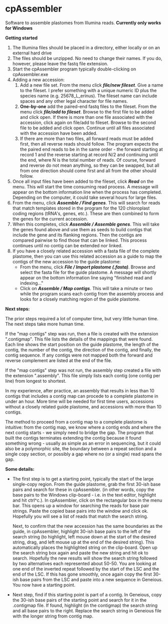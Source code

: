 # cpAssembler
Software to assemble plastomes from Illumina reads. 
<b>Currently only works for Windows</b>

<b>Getting started</b>

<ol>
<li>The Illumina files should be placed in a directory, either locally or on an external hard drive</li>
<li>The files should be unzipped. No need to change their names.  If you do, however, please leave the fastq file extension.</li>
<li>Start the cpAssembler program typically double-clicking on cpAssembler.exe</li>
<li>Adding a new accession:
<ol>
  <li>Add a new file set. From the menu click <b><i>file/new fileset</i></b>. Give a name to the fileset.
  I prefer something with a unique numeric ID plus the species name (e.g. 25678_L_erinus). The
  fileset name can include spaces and any other legal character for file names.</li>
  <li><b>One-by-one</b> add the paired-end fastq files to the fileset. From the menu click <b><i>file/add to fileset</i></b>.
    Browse to the first file to be added and click open.  If there is more than one file associated
    with the accession, click again on file/add to fileset. Browse to the second file to be added and click open.
    Continue until all files associated with the accession have been added.
  <li>If there are more than two files, all forward reads must be added first, then all reverse reads should follow.
    The program expects the the paired end reads to be in the same order - the forward starting at record 1 and
    the reverse starting at record N/2 and continuing until the end, where N is the total number of reads.  
    Of course, forward and reverse do not mean anything, so they can be swapped, but all from one direction should 
    come first and all from the other should follow.
    </li>
</ol>
</li>
<li>Once all input files have been added to the fileset, click <b><i>Read</i></b> on the menu.  
    This will start the time consuming read process.  A message will appear on the bottom information line
  when the process has completed.  Depending on the computer, it could take several hours for large files.</li>
<li>From the menu, click <b><i>Assemble / Find genes</i></b>.  This will search for reads that match
    templates stored in the program for the 120 chloroplast coding regions (tRNA's, genes, etc.). These are
  then combined to form the genes for the current accession.</i>
<li>When this completes, click <b><i>Assemble / Assemble genes</i></b>.  This will take the genes found
  above and use them as seeds to build contigs that include the gene and its flanking regions.
  Then the contigs are compared pairwise to find those that can be linked.  This process continues until
  no contig can be extended nor linked.</li>
 <li>If you have a closely related accession with a fasta file of the complete plastome, 
     then you can use this related accession as a guide to map the contigs of the new accession to
     the guide plastome:
  <ul><li>From the menu, click <b><i>File / Import plastome (.fasta)</i></b>.  Browse and select the fasta
    file for the guide plastome.  A message will shortly appear on the bottom information line saying 
    "finished read and indexing..."</li>
    <li>Click on <b><i>Assemble / Map contigs</i></b>. This will take a minute or two while the program
      scans each contig from the assembly process and looks for a closely matching region of the
      guide plastome.</li></ul>
</ol>

<b>Next steps:</b>

The prior steps required a lot of computer time, but very little human time.  The next steps take more human time.

If the "map contigs" step was run, then a file is created with the extension ".contigmap". This file
lists the details of the mappings that were found.  Each line shows the start position on the guide plastome,
the length of the contig, the number of the contig, the direction of the contig, and finally, the contig sequence.
If any contigs were not mapped both the forward and reverse complement are listed at the end of the file.

If the "map contigs" step was not run, the assembly step created a file with the extension ".assembly".
This file simply lists each contig (one contig per line) from longest to shortest.

In my experience, after practice, an assembly that results in less than 10 contigs that includes a contig map
can procede to a complete plastome in under an hour.  More time will be needed for first time users, accessions
without a closely related guide plastome, and accessions with more than 10 contigs.

The method to proceed from a contig map to a complete plastome is intuitive: from the contig map, we know where a contig ends and
where the next contig starts - we simply need to bridge the gap.  The program that built the contigs terminates
extending the contig because it found something wrong - usually as simple as an error in sequencing, but it could also be a 
polymorphic site, the boundary between a repeat section and a single copy section, or possibly a gap where no (or a single) read
spans the gap.

<b>Some details:</b>

<ul><li>The first step is to get a starting point, typically the start of the large single-copy region.
  From the guide plastome, grab the first 30-ish base pairs and search for these in cpAssembler.
  (in other words, copy the base pairs to the Windows clip-board - i.e. in the text editor, highlight and hit ctrl^c.).
  In cpAssembler, click on the rectangular box in the menu bar. This opens up a window for searching the reads
  for base pair strings.  Paste the copied base pairs into the window and click ok. Hopefully you will see a
  list of reads that match the search string.
  
Next, to confirm that the new accession has the same boundaries as the guide, in cpAssembler, highlight 30-ish base pairs
to the left of the search string 
(to highlight, left mouse down at the start of the desired string, drag, and left mouse up at the end of the desired string).
This automatically places the highlighted string on the clip-board.  Open up the search string box again
and paste the new string and hit ok to search.  Hopefully the new results will show the search string followed
by two alternatives each represented about 50-50.  You are looking at one end of the inverted repeat followed by
the start of the LSC and the end of the LSC. If this has gone smoothly, once again copy the first 30-ish base pairs
from the LSC and paste into a new sequence in Geneious.  You now have a starting point.</li>

<li>Next step, find if this starting point is part of a contig.  In Geneious, copy the 30-ish base pairs of the
  starting point and search for it in the .contigmap file.  
  If found, highlight (in the contigmap) the search string and all base pairs to the right.
  Replace the search string in Geneious file with the longer string from contig map.</li>
  </ul>
